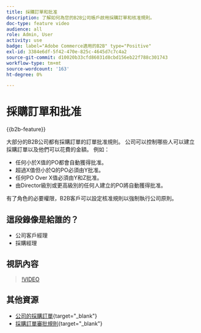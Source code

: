 ```yaml
---
title: 採購訂單和批准
description: 了解如何為您的B2B公司帳戶啟用採購訂單和核准規則。
doc-type: feature video
audience: all
role: Admin, User
activity: use
badge: label="Adobe Commerce適用的B2B" type="Positive"
exl-id: 3384e6df-5f42-470e-825c-4645d7c7c4a2
source-git-commit: d10020b33cfd86031d8cbd156eb22f788c301743
workflow-type: tm+mt
source-wordcount: '163'
ht-degree: 0%

---
```


# 採購訂單和批准

{{b2b-feature}}

大部分的B2B公司都有採購訂單的訂單批准規則。 公司可以控制哪些人可以建立採購訂單以及他們可以花費的金額。 例如：

- 任何小於X值的PO都會自動獲得批准。
- 超過X值但小於Q的PO必須由Y批准。
- 任何PO Over X值必須由Y和Z批准。
- 由Director級別或更高級別的任何人建立的PO將自動獲得批准。

有了角色的必要權限，B2B客戶可以設定核准規則以強制執行公司原則。

## 這段錄像是給誰的？

- 公司客戶經理
- 採購經理

## 視訊內容

>[!VIDEO](https://video.tv.adobe.com/v/344450?quality=12&learn=on)

## 其他資源

- [公司的採購訂單](https://experienceleague.adobe.com/docs/commerce-admin/b2b/purchase-orders/purchase-order-flow.html){target="_blank"}
- [採購訂單審批規則](https://experienceleague.adobe.com/docs/commerce-admin/b2b/purchase-orders/account-dashboard-approval-rules.html){target="_blank"}
